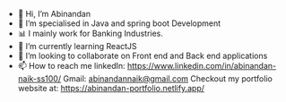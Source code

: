 - 👋 Hi, I’m Abinandan
- 👀 I’m specialised in Java and spring boot Development
- :bar_chart: I mainly work for Banking Industries.
- 🌱 I’m currently learning ReactJS
- 💞️ I’m looking to collaborate on Front end and Back end applications
- 📫 How to reach me linkedIn: https://www.linkedin.com/in/abinandan-naik-ss100/
Gmail: abinandannaik@gmail.com
Checkout my portfolio website at: https://abinandan-portfolio.netlify.app/

<!---
Abinandan02/Abinandan02 is a ✨ special ✨ repository because its `README.md` (this file) appears on your GitHub profile.
You can click the Preview link to take a look at your changes.
--->
